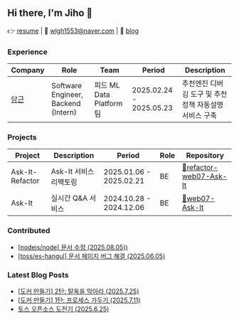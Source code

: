 ## Hi there, I'm Jiho 🙌

👉 [resume](https://drive.google.com/file/d/1rqtoseIFrZUjeRuZ5vGh8HIq37s5WOzO/view?usp=sharing) | 📧 wlgh1553@naver.com | 📝 [blog](https://velog.io/@wlgh1553/posts)

### Experience
| Company | Role | Team | Period | Description |
|---------|------|------|---------|-------------|
| [당근](https://about.daangn.com/) | Software Engineer, Backend (Intern) | 피드 ML Data Platform팀 | 2025.02.24 - 2025.05.23 | 추천엔진 디버깅 도구 및 추천정책 자동설명 서비스 구축 |

### Projects

| Project | Description | Period | Role | Repository |
|---------|------------|--------|-------------------|------------|
| Ask-It-Refactor | Ask-It 서비스 리팩토링 | 2025.01.06 - 2025.02.21 | BE | [🔗refactor-web07-Ask-It](https://github.com/boostcampwm-2024/refactor-web07-Ask-It) |
| Ask-It | 실시간 Q&A 서비스 | 2024.10.28 - 2024.12.06 | BE | [🔗web07-Ask-It](https://github.com/boostcampwm-2024/web07-Ask-It) |

### Contributed
- [[nodejs/node] 문서 수정 (2025.08.05))](https://github.com/nodejs/node/pull/59356)
- [[toss/es-hangul] 문서 페이지 버그 해결 (2025.06.05)](https://github.com/toss/es-hangul/pull/358)

### Latest Blog Posts
- [[도커 만들기] 2탄: 탈옥을 막아라 (2025.7.25)](https://velog.io/@wlgh1553/%EB%8F%84%EC%BB%A4-%EB%A7%8C%EB%93%A4%EA%B8%B0-2%ED%83%84-%ED%83%88%EC%98%A5%EC%9D%84-%EB%A7%89%EC%95%84%EB%9D%BC)
- [[도커 만들기] 1탄: 프로세스 가두기 (2025.7.11)](https://velog.io/@wlgh1553/%EB%8F%84%EC%BB%A4-%EB%A7%8C%EB%93%A4%EA%B8%B0-1%ED%83%84)
- [토스 오픈소스 도전기 (2025.6.25)](https://velog.io/@wlgh1553/%EC%B2%AB-%EC%98%A4%ED%94%88%EC%86%8C%EC%8A%A4-%EB%8F%84%EC%A0%84%EA%B8%B0)



